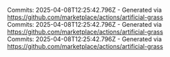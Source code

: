 Commits: 2025-04-08T12:25:42.796Z - Generated via https://github.com/marketplace/actions/artificial-grass
<br>
Commits: 2025-04-08T12:25:42.796Z - Generated via https://github.com/marketplace/actions/artificial-grass
<br>
Commits: 2025-04-08T12:25:42.796Z - Generated via https://github.com/marketplace/actions/artificial-grass
<br>
